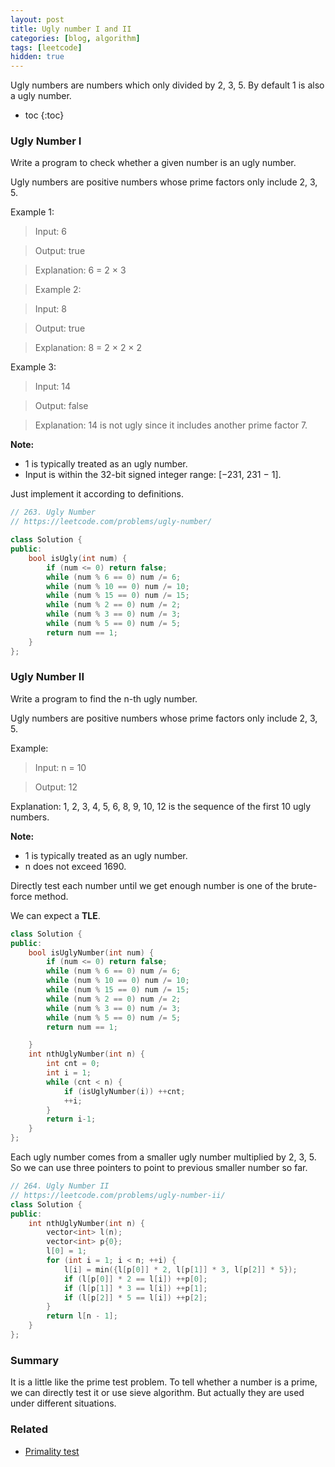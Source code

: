 ```yaml
---
layout: post
title: Ugly number I and II
categories: [blog, algorithm]
tags: [leetcode]
hidden: true
---
```


Ugly numbers are numbers which only divided by 2, 3, 5. By default 1 is also a ugly number.

+ toc
{:toc}

### Ugly Number I

Write a program to check whether a given number is an ugly number.

Ugly numbers are positive numbers whose prime factors only include 2, 3, 5.

Example 1:

> Input: 6

> Output: true

> Explanation: 6 = 2 × 3

> Example 2:

> Input: 8

> Output: true

> Explanation: 8 = 2 × 2 × 2

Example 3:

> Input: 14

> Output: false

> Explanation: 14 is not ugly since it includes another prime factor 7.

**Note:**

+ 1 is typically treated as an ugly number.
+ Input is within the 32-bit signed integer range: [−231,  231 − 1].

Just implement it according to definitions.

```cpp
// 263. Ugly Number
// https://leetcode.com/problems/ugly-number/

class Solution {
public:
    bool isUgly(int num) {
        if (num <= 0) return false;
        while (num % 6 == 0) num /= 6;
        while (num % 10 == 0) num /= 10;
        while (num % 15 == 0) num /= 15;
        while (num % 2 == 0) num /= 2;
        while (num % 3 == 0) num /= 3;
        while (num % 5 == 0) num /= 5;
        return num == 1;
    }
};
```

### Ugly Number II

Write a program to find the n-th ugly number.

Ugly numbers are positive numbers whose prime factors only include 2, 3, 5.

Example:

> Input: n = 10

> Output: 12

Explanation: 1, 2, 3, 4, 5, 6, 8, 9, 10, 12 is the sequence of the first 10 ugly numbers.

**Note:**

+ 1 is typically treated as an ugly number.
+ n does not exceed 1690.

Directly test each number until we get enough number is one of the brute-force method.

We can expect a **TLE**.

```cpp
class Solution {
public:
    bool isUglyNumber(int num) {
        if (num <= 0) return false;
        while (num % 6 == 0) num /= 6;
        while (num % 10 == 0) num /= 10;
        while (num % 15 == 0) num /= 15;
        while (num % 2 == 0) num /= 2;
        while (num % 3 == 0) num /= 3;
        while (num % 5 == 0) num /= 5;
        return num == 1;

    }
    int nthUglyNumber(int n) {
        int cnt = 0;
        int i = 1;
        while (cnt < n) {
            if (isUglyNumber(i)) ++cnt;
            ++i;
        }
        return i-1;
    }
};
```

Each ugly number comes from a smaller ugly number multiplied by 2, 3, 5. So we can use three pointers
to point to previous smaller number so far.

```cpp
// 264. Ugly Number II
// https://leetcode.com/problems/ugly-number-ii/
class Solution {
public:
    int nthUglyNumber(int n) {
        vector<int> l(n);
        vector<int> p{0};
        l[0] = 1;
        for (int i = 1; i < n; ++i) {
            l[i] = min({l[p[0]] * 2, l[p[1]] * 3, l[p[2]] * 5});
            if (l[p[0]] * 2 == l[i]) ++p[0];
            if (l[p[1]] * 3 == l[i]) ++p[1];
            if (l[p[2]] * 5 == l[i]) ++p[2];
        }
        return l[n - 1];
    }
};
```

### Summary

It is a little like the prime test problem. To tell whether a number is a prime, we can directly
test it or use sieve algorithm. But actually they are used under different situations.

### Related

+ [Primality test](/blog/algorithm/primality-test)
